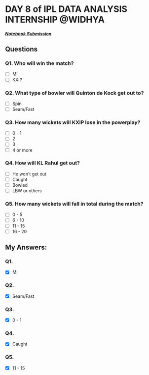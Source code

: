# DAY 8 of IPL DATA ANALYSIS INTERNSHIP @WIDHYA
##### [Notebook Submission](https://github.com/shashwatk1/IPL_Data_Analysis/blob/main/Day_8_18_October/Day_8.ipynb)
## Questions
### Q1. Who will win the match?
- [ ] MI
- [ ] KXIP

### Q2. What type of bowler will Quinton de Kock get out to?
- [ ] Spin
- [ ] Seam/Fast

### Q3. How many wickets will KXIP lose in the powerplay?
- [ ] 0 - 1
- [ ] 2
- [ ] 3
- [ ] 4 or more

### Q4. How will KL Rahul get out?
- [ ] He won't get out
- [ ] Caught
- [ ] Bowled
- [ ] LBW or others

### Q5. How many wickets will fall in total during the match?
- [ ] 0 - 5
- [ ] 6 - 10
- [ ] 11 - 15
- [ ] 16 - 20

## My Answers:
### Q1.
- [x] MI
### Q2.
- [x] Seam/Fast
### Q3.
- [x] 0 - 1
### Q4.
- [x] Caught
### Q5.
- [x] 11 - 15
